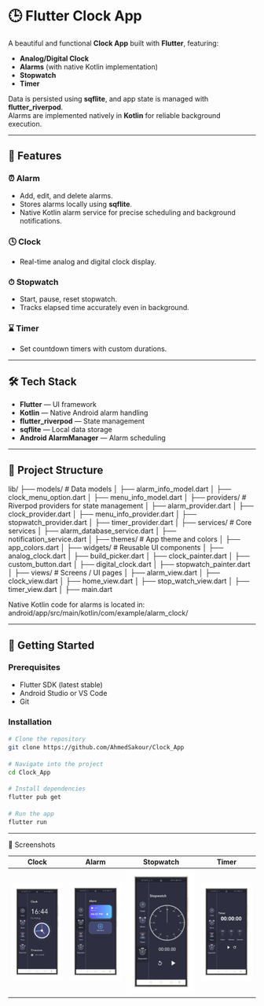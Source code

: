 # 🕒 Flutter Clock App

A beautiful and functional **Clock App** built with **Flutter**, featuring:

- **Analog/Digital Clock**
- **Alarms** (with native Kotlin implementation)
- **Stopwatch**
- **Timer**

Data is persisted using **sqflite**, and app state is managed with **flutter_riverpod**.  
Alarms are implemented natively in **Kotlin** for reliable background execution.

---

## 📱 Features

### ⏰ Alarm
- Add, edit, and delete alarms.
- Stores alarms locally using **sqflite**.
- Native Kotlin alarm service for precise scheduling and background notifications.

### 🕓 Clock
- Real-time analog and digital clock display.

### ⏱ Stopwatch
- Start, pause, reset stopwatch.
- Tracks elapsed time accurately even in background.

### ⌛ Timer
- Set countdown timers with custom durations.

---

## 🛠 Tech Stack

- **Flutter** — UI framework
- **Kotlin** — Native Android alarm handling
- **flutter_riverpod** — State management
- **sqflite** — Local data storage
- **Android AlarmManager** — Alarm scheduling

---

## 📂 Project Structure

lib/
├── models/ # Data models
│ ├── alarm_info_model.dart
│ ├── clock_menu_option.dart
│ ├── menu_info_model.dart
│
├── providers/ # Riverpod providers for state management
│ ├── alarm_provider.dart
│ ├── clock_provider.dart
│ ├── menu_info_provider.dart
│ ├── stopwatch_provider.dart
│ ├── timer_provider.dart
│
├── services/ # Core services
│ ├── alarm_database_service.dart
│ ├── notification_service.dart
│
├── themes/ # App theme and colors
│ ├── app_colors.dart
│
├── widgets/ # Reusable UI components
│ ├── analog_clock.dart
│ ├── build_picker.dart
│ ├── clock_painter.dart
│ ├── custom_button.dart
│ ├── digital_clock.dart
│ ├── stopwatch_painter.dart
│
├── views/ # Screens / UI pages
│ ├── alarm_view.dart
│ ├── clock_view.dart
│ ├── home_view.dart
│ ├── stop_watch_view.dart
│ ├── timer_view.dart
│
├── main.dart



Native Kotlin code for alarms is located in: android/app/src/main/kotlin/com/example/alarm_clock/

---

## 🚀 Getting Started

### Prerequisites
- Flutter SDK (latest stable)
- Android Studio or VS Code
- Git

### Installation
```bash
# Clone the repository
git clone https://github.com/AhmedSakour/Clock_App

# Navigate into the project
cd Clock_App

# Install dependencies
flutter pub get

# Run the app
flutter run
```
---


 📸 Screenshots

| Clock | Alarm | Stopwatch | Timer |
|-------|-------|-----------|-------|
| ![Clock](assets/images/clock-portrait.png) | ![Alarm](assets/images/alarm-portrait.png) | ![Stopwatch](assets/images/stop_watch-portrait.png) | ![Timer](assets/images/timer-portrait.png) |








